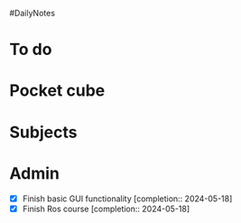 #DailyNotes
# To do

# Pocket cube

# Subjects

# Admin
- [x] Finish basic GUI functionality  [completion:: 2024-05-18]
- [x] Finish Ros course  [completion:: 2024-05-18]
